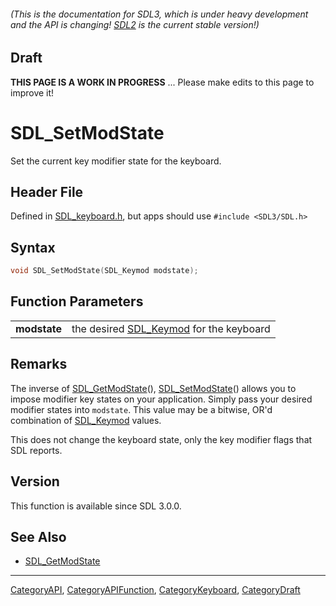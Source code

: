 ###### (This is the documentation for SDL3, which is under heavy development and the API is changing! [SDL2](https://wiki.libsdl.org/SDL2/) is the current stable version!)

## Draft

**THIS PAGE IS A WORK IN PROGRESS** ... Please make edits to this page to improve it!
# SDL_SetModState

Set the current key modifier state for the keyboard.

## Header File

Defined in [SDL_keyboard.h](https://github.com/libsdl-org/SDL/blob/main/include/SDL3/SDL_keyboard.h), but apps should use `#include <SDL3/SDL.h>`

## Syntax

```c
void SDL_SetModState(SDL_Keymod modstate);

```

## Function Parameters

|                  |                                                       |
| ---------------- | ----------------------------------------------------- |
| **modstate**     | the desired [SDL_Keymod](SDL_Keymod) for the keyboard |

## Remarks

The inverse of [SDL_GetModState](SDL_GetModState)(),
[SDL_SetModState](SDL_SetModState)() allows you to impose modifier key
states on your application. Simply pass your desired modifier states into
`modstate`. This value may be a bitwise, OR'd combination of
[SDL_Keymod](SDL_Keymod) values.

This does not change the keyboard state, only the key modifier flags that
SDL reports.

## Version

This function is available since SDL 3.0.0.

## See Also

* [SDL_GetModState](SDL_GetModState)

----
[CategoryAPI](CategoryAPI), [CategoryAPIFunction](CategoryAPIFunction), [CategoryKeyboard](CategoryKeyboard), [CategoryDraft](CategoryDraft)


